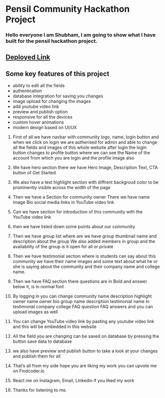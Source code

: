 # Pensil Community Hackathon Project

### Hello everyone I am Shubham, I am going to show what I have built for the pensil hackathon project.

## [Deployed Link](https://pensilcommunity.netlify.app)

## Some key features of this project

- ability to edit all the fields
- authentication
- database integration for saving you changes
- image upload for changing the images
- add youtube video link
- preview and publish option
- responsive for all the devices
- custom hover animations
- modern design based on UI/UX

1. First of all we have navbar with community logo, name, login button and when we click on login we are autherised for admin and able to change all the fields and images of this whole website after login the login button changes to profile button where we can see the Name of the account from which you are login and the profile image also

2. We have hero section there we have Hero Image, Description Text, CTA button of Get Started

3. We also have a text highlight section with diffrent backgroud color to be prominently visible across the width of the page

4. Then we have a Section for community owner There we have name image Bio social media links in YouTube video link

5. Can we have section for introduction of this community with the YouTube video link

6. then we have listed down some points about our community

7. Then we have group list where are we have group thumbnail name and description about the group We also added members in group and the availability of the group is it open for all or private

8. Then we have testimonial section where is students can say about this community we have their name images and some text about what he or she is saying about the community and their company name and college name.

9. Then we have FAQ section there questions are in Bold and answer below it, is in normal font

10. By logging in you can change community name description highlight owner name owner bio group name description testimonial name in testimonial company college FAQ question FAQ answers and you can upload images as well

11. You can change YouTube video link by pasting any youtube video link and this will be embedded in this website

12. All the field you are changing can be saved on database by pressing the button save data to database

13. we also have preview and publish button to take a look at your changes and publish them for all

14. That’s all from my side hope you are liking my work you can upvote me on Findcoder.io

15. React me on Instagram, Email, Linkedin if you liked my work

16. Thanks for listening to me.
